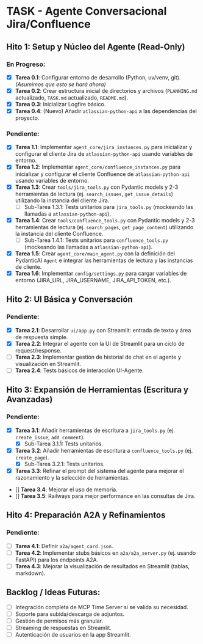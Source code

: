 # TASK - Agente Conversacional Jira/Confluence

## Hito 1: Setup y Núcleo del Agente (Read-Only)

### En Progreso:
-   [X] **Tarea 0.1**: Configurar entorno de desarrollo (Python, uv/venv, git). *(Asumimos que esto se hará ahora)*
-   [X] **Tarea 0.2**: Crear estructura inicial de directorios y archivos (`PLANNING.md` actualizado, `TASK.md` actualizado, `README.md`).
-   [X] **Tarea 0.3**: Inicializar Logfire básico.
-   [X] **Tarea 0.4**: (Nuevo) Añadir `atlassian-python-api` a las dependencias del proyecto.

### Pendiente:
-   [X] **Tarea 1.1**: Implementar `agent_core/jira_instances.py` para inicializar y configurar el cliente Jira de `atlassian-python-api` usando variables de entorno.
-   [X] **Tarea 1.2**: Implementar `agent_core/confluence_instances.py` para inicializar y configurar el cliente Confluence de `atlassian-python-api` usando variables de entorno.
-   [X] **Tarea 1.3**: Crear `tools/jira_tools.py` con Pydantic models y 2-3 herramientas de lectura (ej. `search_issues`, `get_issue_details`) utilizando la instancia del cliente Jira.
    -   [ ] Sub-Tarea 1.3.1: Tests unitarios para `jira_tools.py` (mockeando las llamadas a `atlassian-python-api`).
-   [X] **Tarea 1.4**: Crear `tools/confluence_tools.py` con Pydantic models y 2-3 herramientas de lectura (ej. `search_pages`, `get_page_content`) utilizando la instancia del cliente Confluence.
    -   [ ] Sub-Tarea 1.4.1: Tests unitarios para `confluence_tools.py` (mockeando las llamadas a `atlassian-python-api`).
-   [X] **Tarea 1.5**: Crear `agent_core/main_agent.py` con la definición del PydanticAI `Agent` e integrar las herramientas de lectura y las instancias de cliente.
-   [X] **Tarea 1.6**: Implementar `config/settings.py` para cargar variables de entorno (JIRA_URL, JIRA_USERNAME, JIRA_API_TOKEN, etc.).

## Hito 2: UI Básica y Conversación

### Pendiente:
-   [X] **Tarea 2.1**: Desarrollar `ui/app.py` con Streamlit: entrada de texto y área de respuesta simple.
-   [X] **Tarea 2.2**: Integrar el agente con la UI de Streamlit para un ciclo de request/response.
-   [ ] **Tarea 2.3**: Implementar gestión de historial de chat en el agente y visualización en Streamlit.
-   [ ] **Tarea 2.4**: Tests básicos de interacción UI-Agente.

## Hito 3: Expansión de Herramientas (Escritura y Avanzadas)

### Pendiente:
-   [X] **Tarea 3.1**: Añadir herramientas de escritura a `jira_tools.py` (ej. `create_issue`, `add_comment`).
    -   [X] Sub-Tarea 3.1.1: Tests unitarios.
-   [X] **Tarea 3.2**: Añadir herramientas de escritura a `confluence_tools.py` (ej. `create_page`).
    -   [X] Sub-Tarea 3.2.1: Tests unitarios.
-   [X] **Tarea 3.3**: Refinar el prompt del sistema del agente para mejorar el razonamiento y la selección de herramientas.
-   [] **Tarea 3.4**: Mejorar el uso de memoria.
-   [] **Tarea 3.5**: Railways para mejor performance en las consultas de Jira.

## Hito 4: Preparación A2A y Refinamientos

### Pendiente:
-   [ ] **Tarea 4.1**: Definir `a2a/agent_card.json`.
-   [ ] **Tarea 4.2**: Implementar stubs básicos en `a2a/a2a_server.py` (ej. usando FastAPI) para los endpoints A2A.
-   [ ] **Tarea 4.3**: Mejorar la visualización de resultados en Streamlit (tablas, markdown).

## Backlog / Ideas Futuras:
-   [ ] Integración completa de MCP Time Server si se valida su necesidad.
-   [ ] Soporte para subida/descarga de adjuntos.
-   [ ] Gestión de permisos más granular.
-   [ ] Streaming de respuestas en Streamlit.
-   [ ] Autenticación de usuarios en la app Streamlit.